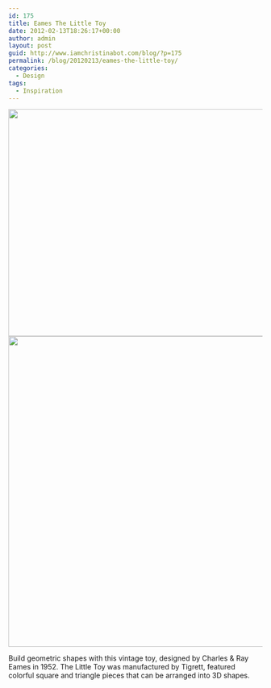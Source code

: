 ```yaml
---
id: 175
title: Eames The Little Toy
date: 2012-02-13T18:26:17+00:00
author: admin
layout: post
guid: http://www.iamchristinabot.com/blog/?p=175
permalink: /blog/20120213/eames-the-little-toy/
categories:
  - Design
tags:
  - Inspiration
---
```

<img src="{{ site.url | prepend: site.baseurl }}/blog/wp-content/uploads/2012/02/The-Little-Toy-Eames-1.jpg" alt="" title="The Little Toy Eames (1)" width="640" height="451" class="aligncenter size-full wp-image-177" srcset="http://www.iamchristinabot.com/blog/wp-content/uploads/2012/02/The-Little-Toy-Eames-1.jpg 640w, http://www.iamchristinabot.com/blog/wp-content/uploads/2012/02/The-Little-Toy-Eames-1-300x211.jpg 300w" sizes="(max-width: 640px) 100vw, 640px" />

<img src="{{ site.url | prepend: site.baseurl }}/blog/wp-content/uploads/2012/02/The-Little-Toy-Eames-2.jpg" alt="" title="The Little Toy Eames" width="800" height="617" class="aligncenter size-full wp-image-176" srcset="http://www.iamchristinabot.com/blog/wp-content/uploads/2012/02/The-Little-Toy-Eames-2.jpg 800w, http://www.iamchristinabot.com/blog/wp-content/uploads/2012/02/The-Little-Toy-Eames-2-300x231.jpg 300w" sizes="(max-width: 800px) 100vw, 800px" />

Build geometric shapes with this vintage toy, designed by Charles & Ray Eames in 1952. The Little Toy was manufactured by Tigrett, featured colorful square and triangle pieces that can be arranged into 3D shapes.
